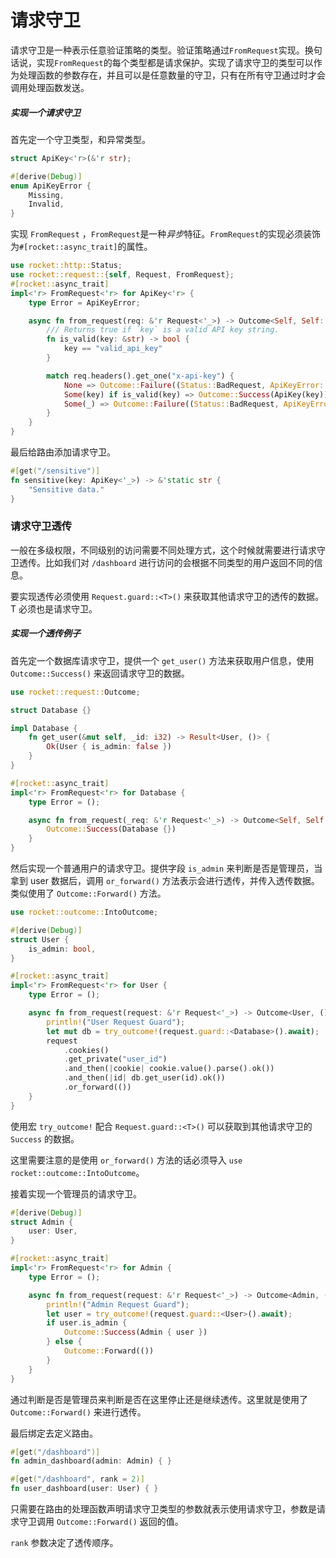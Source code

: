 # 请求守卫

请求守卫是一种表示任意验证策略的类型。验证策略通过`FromRequest`实现。换句话说，实现`FromRequest`的每个类型都是请求保护。实现了请求守卫的类型可以作为处理函数的参数存在，并且可以是任意数量的守卫，只有在所有守卫通过时才会调用处理函数发送。

##### 实现一个请求守卫

首先定一个守卫类型，和异常类型。

```rust
struct ApiKey<'r>(&'r str);

#[derive(Debug)]
enum ApiKeyError {
    Missing,
    Invalid,
}
```

实现 `FromRequest` ，`FromRequest`是一种*异步*特征。`FromRequest`的实现必须装饰为`#[rocket::async_trait]`的属性。

```rust
use rocket::http::Status;
use rocket::request::{self, Request, FromRequest};
#[rocket::async_trait]
impl<'r> FromRequest<'r> for ApiKey<'r> {
    type Error = ApiKeyError;

    async fn from_request(req: &'r Request<'_>) -> Outcome<Self, Self::Error> {
        /// Returns true if `key` is a valid API key string.
        fn is_valid(key: &str) -> bool {
            key == "valid_api_key"
        }

        match req.headers().get_one("x-api-key") {
            None => Outcome::Failure((Status::BadRequest, ApiKeyError::Missing)),
            Some(key) if is_valid(key) => Outcome::Success(ApiKey(key)),
            Some(_) => Outcome::Failure((Status::BadRequest, ApiKeyError::Invalid)),
        }
    }
}
```

最后给路由添加请求守卫。

```rust
#[get("/sensitive")]
fn sensitive(key: ApiKey<'_>) -> &'static str {
    "Sensitive data."
}
```

### 请求守卫透传

一般在多级权限，不同级别的访问需要不同处理方式，这个时候就需要进行请求守卫透传。比如我们对 `/dashboard` 进行访问的会根据不同类型的用户返回不同的信息。

要实现透传必须使用 `Request.guard::<T>()` 来获取其他请求守卫的透传的数据。T 必须也是请求守卫。

##### 实现一个透传例子

首先定一个数据库请求守卫，提供一个 `get_user()` 方法来获取用户信息，使用 `Outcome::Success()` 来返回请求守卫的数据。

```rust
use rocket::request::Outcome;

struct Database {}

impl Database {
    fn get_user(&mut self, _id: i32) -> Result<User, ()> {
        Ok(User { is_admin: false })
    }
}

#[rocket::async_trait]
impl<'r> FromRequest<'r> for Database {
    type Error = ();

    async fn from_request(_req: &'r Request<'_>) -> Outcome<Self, Self::Error> {
        Outcome::Success(Database {})
    }
}
```

然后实现一个普通用户的请求守卫。提供字段 `is_admin` 来判断是否是管理员，当拿到 user 数据后，调用 `or_forward()` 方法表示会进行透传，并传入透传数据。类似使用了 `Outcome::Forward()` 方法。

```rust
use rocket::outcome::IntoOutcome;

#[derive(Debug)]
struct User {
    is_admin: bool,
}

#[rocket::async_trait]
impl<'r> FromRequest<'r> for User {
    type Error = ();

    async fn from_request(request: &'r Request<'_>) -> Outcome<User, ()> {
        println!("User Request Guard");
        let mut db = try_outcome!(request.guard::<Database>().await);
        request
            .cookies()
            .get_private("user_id")
            .and_then(|cookie| cookie.value().parse().ok())
            .and_then(|id| db.get_user(id).ok())
            .or_forward(())
    }
}
```

使用宏 `try_outcome!` 配合 `Request.guard::<T>()` 可以获取到其他请求守卫的 `Success` 的数据。

这里需要注意的是使用 `or_forward()` 方法的话必须导入 `use rocket::outcome::IntoOutcome`。

接着实现一个管理员的请求守卫。

```rust
#[derive(Debug)]
struct Admin {
    user: User,
}

#[rocket::async_trait]
impl<'r> FromRequest<'r> for Admin {
    type Error = ();

    async fn from_request(request: &'r Request<'_>) -> Outcome<Admin, ()> {
        println!("Admin Request Guard");
        let user = try_outcome!(request.guard::<User>().await);
        if user.is_admin {
            Outcome::Success(Admin { user })
        } else {
            Outcome::Forward(())
        }
    }
}
```

通过判断是否是管理员来判断是否在这里停止还是继续透传。这里就是使用了 `Outcome::Forward()` 来进行透传。

最后绑定去定义路由。

```rust
#[get("/dashboard")]
fn admin_dashboard(admin: Admin) { }

#[get("/dashboard", rank = 2)]
fn user_dashboard(user: User) { }
```

只需要在路由的处理函数声明请求守卫类型的参数就表示使用请求守卫，参数是请求守卫调用 `Outcome::Forward()` 返回的值。

`rank` 参数决定了透传顺序。
